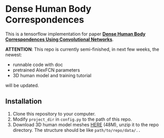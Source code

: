 Dense Human Body Correspondences
==================================
This is a tensorflow implementation for paper [**Dense Human Body Correspondences Using Convolutional Networks**](https://arxiv.org/abs/1511.05904).

**ATTENTION**: This repo is currently semi-finished, in next few weeks, the newest:
- runnable code with doc
- pretrained AlexFCN parameters
- 3D human model and training tutorial

will be updated.

## Installation
1. Clone this repository to your computer.
2. Modify `project_dir` in `config.py` to the path of this repo.
3. Download 3D human model meshes [HERE](https://pan.baidu.com/s/1bUXSSY) (48M), unzip it to the repo directory. The structure should be like `path/to/repo/data/..`


